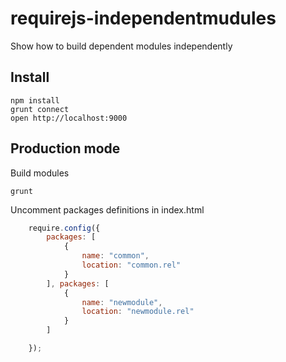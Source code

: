 requirejs-independentmudules
=============

Show how to build dependent modules independently

## Install

```shell
npm install
grunt connect
open http://localhost:9000
```

## Production mode

Build modules

```shell
grunt
```

Uncomment packages definitions in index.html

```javascript
	require.config({
		packages: [
			{
				name: "common",
				location: "common.rel"
			}
		], packages: [
			{
				name: "newmodule",
				location: "newmodule.rel"
			}
		]

	});
```




